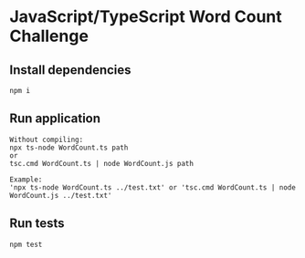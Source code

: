 # JavaScript/TypeScript Word Count Challenge

## Install dependencies
```
npm i
```

## Run application
```
Without compiling: 
npx ts-node WordCount.ts path
or 
tsc.cmd WordCount.ts | node WordCount.js path

Example: 
'npx ts-node WordCount.ts ../test.txt' or 'tsc.cmd WordCount.ts | node WordCount.js ../test.txt'

```

## Run tests
```
npm test
```

